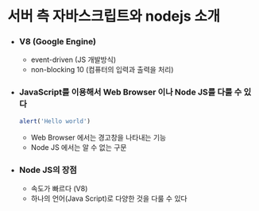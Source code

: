 # 서버 측 자바스크립트와 nodejs 소개

- ### V8 (Google Engine)

  - event-driven (JS 개발방식)
  - non-blocking 10 (컴퓨터의 입력과 출력을 처리)

- ### JavaScript를 이용해서 Web Browser 이나 Node JS를 다룰 수 있다

  ```js
  alert('Hello world')
  ```

  - Web Browser 에서는 경고창을 나타내는 기능
  - Node JS 에서는 알 수 없는 구문

- ### Node JS의 장점

  - 속도가 빠르다 (V8)
  - 하나의 언어(Java Script)로 다양한 것을 다룰 수 있다